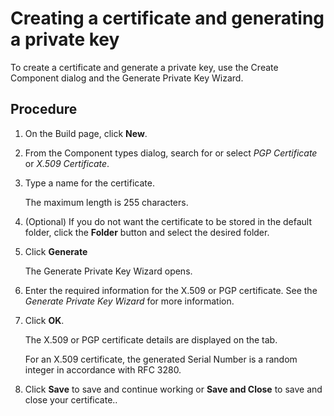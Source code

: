 # Creating a certificate and generating a private key

<head>
  <meta name="guidename" content="Integration"/>
  <meta name="context" content="GUID-62a31b31-c693-461e-9e01-55e581b07ad2"/>
</head>


To create a certificate and generate a private key, use the Create Component dialog and the Generate Private Key Wizard.

## Procedure

1. On the Build page, click **New**.

2. From the Component types dialog, search for or select *PGP Certificate* or *X.509 Certificate*.

3. Type a name for the certificate.

    The maximum length is 255 characters.

4. (Optional) If you do not want the certificate to be stored in the default folder, click the **Folder** button and select the desired folder.

5. Click **Generate**

   The Generate Private Key Wizard opens.

6. Enter the required information for the X.509 or PGP certificate. See the *Generate Private Key Wizard* for more information.

7. Click **OK**.

    The X.509 or PGP certificate details are displayed on the tab.

    For an X.509 certificate, the generated Serial Number is a random integer in accordance with RFC 3280.

8. Click **Save** to save and continue working or **Save and Close** to save and close your certificate..